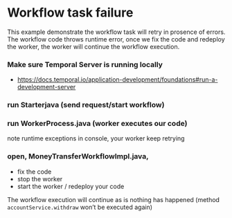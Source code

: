 # Workflow task  failure

This example demonstrate the workflow task will retry in prosence of errors.
The workflow code throws runtime error, once we fix the code and redeploy the worker, the worker will continue the
workflow execution.

### Make sure Temporal Server is running locally

- https://docs.temporal.io/application-development/foundations#run-a-development-server

### run Starterjava (send request/start workflow)

### run WorkerProcess.java (worker executes our code)

note runtime exceptions in console, your worker keep retrying

### open, MoneyTransferWorkflowImpl.java,

- fix the code
- stop the worker
- start the worker / redeploy your code

The workflow execution will continue as is nothing has happened
(method `accountService.withdraw` won’t be executed again)





